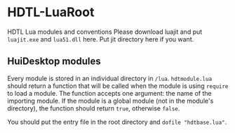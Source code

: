 # HDTL-LuaRoot

HDTL Lua modules and conventions
Please download luajit and put `luajit.exe` and `lua51.dll` here. Put jit directory here if you want.

## HuiDesktop modules

Every module is stored in an individual directory in `/lua`. `hdtmodule.lua` should return a function that will be called when the module is using `require` to load a module. The function accepts one argument: the name of the importing module. If the module is a global module (not in the module's directory), the function should return `true`, otherwise `false`.

You should put the entry file in the root directory and `dofile "hdtbase.lua"`.
